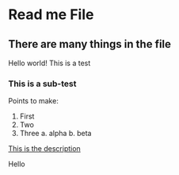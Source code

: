 # Read me File

## There are many things in the file

Hello world! This is a test

### This is a sub-test

Points to make:
1. First
2. Two
3. Three
    a. alpha
    b. beta

[This is the description](www.google.ca)

Hello
